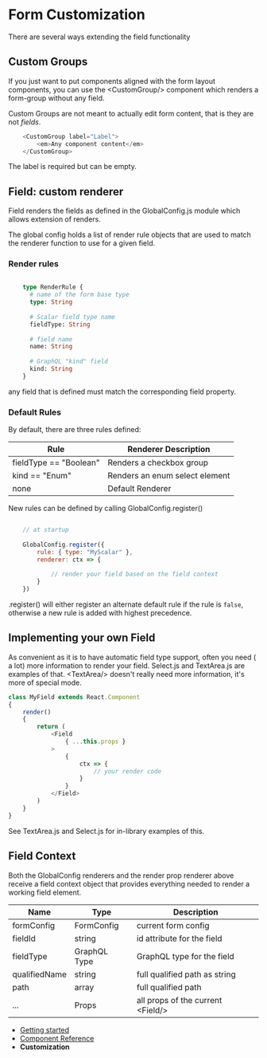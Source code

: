 # Form Customization

There are several ways extending the field functionality 

## Custom Groups

If you just want to put components aligned with the form layout components,
you can use the &lt;CustomGroup/&gt; component which renders a form-group
without any field.

Custom Groups are not meant to actually edit form content, that is they 
are not *fields*.

```js
    <CustomGroup label="Label">
        <em>Any component content</em>
    </CustomGroup>
```

The label is required but can be empty.

## Field: custom renderer

Field renders the fields as defined in the GlobalConfig.js module which
allows extension of renders.

The global config holds a list of render rule objects that
are used to match the renderer function to use for a given field.

### Render rules

```graphql schema

    type RenderRule {
      # name of the form base type
      type: String
    
      # Scalar field type name
      fieldType: String
    
      # field name
      name: String
    
      # GraphQL "kind" field
      kind: String
    }

```

any field that is defined must match the corresponding field property.


### Default Rules

By default, there are three rules defined:

Rule                   | Renderer Description
-----------------------|---------------------
fieldType == "Boolean" | Renders a checkbox group
kind == "Enum"         | Renders an enum select element
none                   | Default Renderer


New rules can be defined by calling GlobalConfig.register()

```js

    // at startup 
    
    GlobalConfig.register({
        rule: { type: "MyScalar" },
        renderer: ctx => {
            
            // render your field based on the field context
        }
    })

```

.register() will either register an alternate default rule if the rule is `false`, 
otherwise a new rule is added with highest precedence.

## Implementing your own Field

As convenient as it is to have automatic field type support, often you
need ( a lot) more information to render your field. Select.js and TextArea.js are examples of that.
&lt;TextArea/&gt; doesn't really need more information, it's more of special mode.

```js
class MyField extends React.Component
{
    render()
    {
        return (
            <Field
                { ...this.props }
            >
                {
                    ctx => {
                        // your render code
                    }
                }
            </Field>
        )
    }
}

```
 
See TextArea.js and Select.js for in-library examples of this. 
 
## Field Context

Both the GlobalConfig renderers and the render prop renderer above receive
a field context object that provides everything needed to render a working
field element.

 Name          | Type         | Description
 --------------|--------------|------------- 
 formConfig    | FormConfig   | current form config
 fieldId       | string       | id attribute for the field
 fieldType     | GraphQL Type | GraphQL type for the field
 qualifiedName | string       | full qualified path as string
 path          | array        | full qualified path
 ...           | Props        | all props of the current &lt;Field/&gt;
 
* [Getting started](./getting-started.md)
* [Component Reference](./component-reference.md)
* **Customization**
